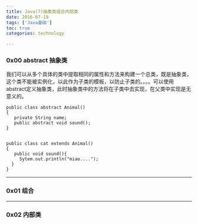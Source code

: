 ```yaml
---
title: Java(7)抽象类组合内部类
date: 2016-07-19
tags: ['Java基础']
toc: true
categories: technology

---
```


### 0x00 abstract 抽象类
我们可以从多个具体的类中提取相同的属性和方法来构建一个总类，既是抽象类，这个类不能被实例化，以此作为子类的模板，以防止子类的。。。。可以使用abstract定义抽象类，此时抽象类中的方法将在子类中去实现，在父类中实现是无意义的。

```
public class abstract Animal()
{
   private String name;
   public abstract void sound();
}


public class cat extends Animal()
{
   public void sound(){
     Sytem.out.println("miao....");
  }
}
```

---
### 0x01 组合


---
### 0x02 内部类


